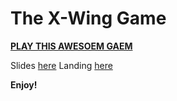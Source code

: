 # The X-Wing Game

**[PLAY THIS AWESOEM GAEM](https://wldyslw.github.io/x-wing/)**

Slides [here](http://slides.com/wldyslw/x-wing#/)
Landing [here](https://wldyslw.github.io/x-wing/landing)

**Enjoy!**